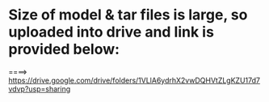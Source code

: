 # Size of model & tar files is large, so uploaded into drive and link is provided below:
====> https://drive.google.com/drive/folders/1VLlA6ydrhX2vwDQHVtZLgKZU17d7vdvp?usp=sharing
